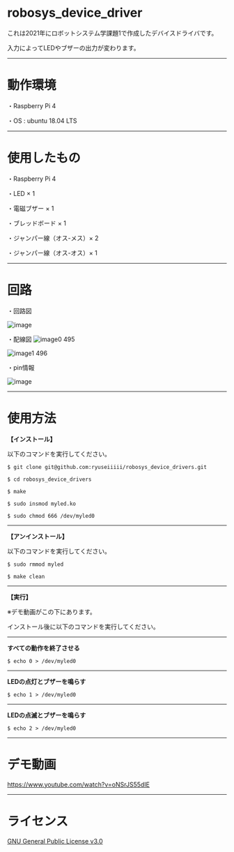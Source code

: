 # robosys_device_driver
これは2021年にロボットシステム学課題1で作成したデバイスドライバです。

入力によってLEDやブザーの出力が変わります。
***
# 動作環境
・Raspberry Pi 4

・OS : ubuntu 18.04 LTS
***
# 使用したもの
・Raspberry Pi 4

・LED × 1

・電磁ブザー × 1

・ブレッドボード × 1

・ジャンパー線（オス-メス）× 2

・ジャンパー線（オス-オス）× 1
***
# 回路
・回路図

![image](https://user-images.githubusercontent.com/92899820/146388302-837a8a73-4aa7-4a5d-9210-5725e3349ba8.png)

・配線図
![image0 495](https://user-images.githubusercontent.com/92899820/146334575-dc47aa5a-8b70-419e-8084-4aea567f836d.jpeg)

![image1 496](https://user-images.githubusercontent.com/92899820/146334599-4c2eeb6e-7c3c-45ce-9be2-1a42fb29c22a.jpeg)


・pin情報

![image](https://user-images.githubusercontent.com/92899820/145713427-35931895-a114-4aae-8761-1b0c34c36515.png)
***
# 使用方法
**【インストール】**

以下のコマンドを実行してください。

```
$ git clone git@github.com:ryuseiiiii/robosys_device_drivers.git

$ cd robosys_device_drivers

$ make

$ sudo insmod myled.ko

$ sudo chmod 666 /dev/myled0
```
***
**【アンインストール】**

以下のコマンドを実行してください。

```
$ sudo rmmod myled

$ make clean
```
***
**【実行】**

※デモ動画がこの下にあります。

インストール後に以下のコマンドを実行してください。
***
**すべての動作を終了させる**
```
$ echo 0 > /dev/myled0
```
***
**LEDの点灯とブザーを鳴らす**
```
$ echo 1 > /dev/myled0
```
***
**LEDの点滅とブザーを鳴らす**
```
$ echo 2 > /dev/myled0
```
***
# デモ動画
https://www.youtube.com/watch?v=oNSrJS55dIE
***
# ライセンス
[GNU General Public License v3.0](https://github.com/ryuseiiiii/robosys_device_drivers/blob/main/COPYING)
